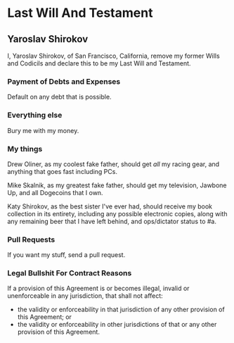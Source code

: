 # Last Will And Testament 
## Yaroslav Shirokov

I, Yaroslav Shirokov, of San Francisco, California, remove my former Wills and Codicils and declare this to be my Last Will and Testament.

### Payment of Debts and Expenses

Default on any debt that is possible.

### Everything else

Bury me with my money.

### My things

Drew Oliner, as my coolest fake father, should get _all_ my racing gear, and anything that goes fast including PCs.

Mike Skalnik, as my greatest fake father, should get my television, Jawbone Up, and all Dogecoins that I own.

Katy Shirokov, as the best sister I've ever had, should receive my book collection in its entirety, including any possible electronic copies, along with any remaining beer that I have left behind, and ops/dictator status to #a.

### Pull Requests

If you want my stuff, send a pull request.

### Legal Bullshit For Contract Reasons

If a provision of this Agreement is or becomes illegal, invalid or unenforceable in any jurisdiction, that shall not affect:

  * the validity or enforceability in that jurisdiction of any other provision of this Agreement; or
  * the validity or enforceability in other jurisdictions of that or any other provision of this Agreement.
